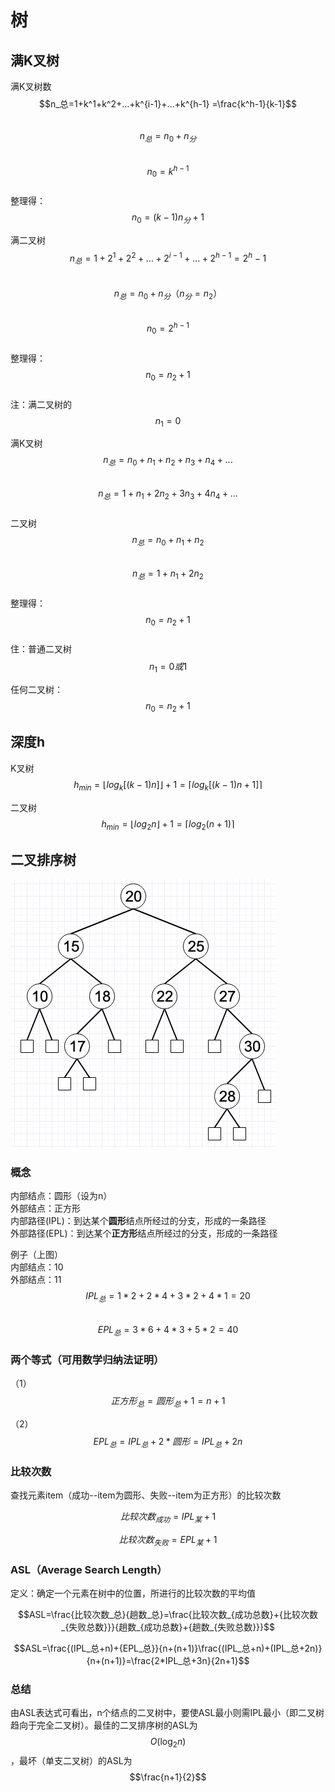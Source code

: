 # 树

## 满K叉树

满K叉树数  
$$n_总=1+k^1+k^2+...+k^{i-1}+...+k^{h-1} =\frac{k^h-1}{k-1}$$  
$$n_{总}= n_0+n_分$$  
$$n_0=k^{h-1}$$  
整理得：$$n_0=(k-1)n_分 + 1$$  
  
满二叉树  
$$n_总=1+2^1+2^2+...+2^{i-1}+...+2^{h-1} =2^h-1$$  
$$n_{总}= n_0+n_分（n_分=n_2）$$  
$$n_0=2^{h-1}$$  
整理得：$$n_0=n_2 + 1$$  
注：满二叉树的$$n_1=0$$

满K叉树  
$$n_总=n_0+n_1+n_2+n_3+n_4+...$$  
$$n_总=1+n_1+2n_2+3n_3+4n_4+...$$  
二叉树  
$$n_总=n_0+n_1+n_2$$  
$$n_总=1+n_1 + 2n_2$$  
整理得：$$n_0=n_2 + 1$$  
住：普通二叉树$$n_1=0或1$$  
  
任何二叉树：$$n_0=n_2 + 1$$

## 深度h

K叉树  
$$h_{min}=\lfloor{log_k[(k-1)n]}\rfloor+1 = \lceil{log_k[(k-1)n+1]}\rceil$$  
  
二叉树  
$$h_{min}=\lfloor{log_2n}\rfloor+1 = \lceil{log_2(n+1 )}\rceil$$

## 二叉排序树

![&#x4E8C;&#x53C9;&#x6392;&#x5E8F;&#x6811;](../.gitbook/assets/image%20%283%29.png)

### 概念

内部结点：圆形（设为n）  
外部结点：正方形  
内部路径\(IPL\)：到达某个**圆形**结点所经过的分支，形成的一条路径  
外部路径\(EPL\)：到达某个**正方形**结点所经过的分支，形成的一条路径

例子（上图）  
内部结点：10  
外部结点：11  
$$IPL_总=1*2+2*4+3*2+4*1=20$$  
$$EPL_总=3*6+4*3+5*2=40$$

### 两个等式（可用数学归纳法证明）

（1）$$正方形_总=圆形_总+1=n+1$$

（2）$$EPL_总=IPL_总+2*圆形=IPL_总+2n $$

### 比较次数

查找元素item（成功--item为圆形、失败--item为正方形）的比较次数

$$比较次数_{成功}=IPL_{某}+1$$

$$比较次数_{失败}=EPL_{某}+1$$

### ASL（Average Search Length）

定义：确定一个元素在树中的位置，所进行的比较次数的平均值

$$ASL=\frac{比较次数_总}{趟数_总}=\frac{比较次数_{成功总数}+{比较次数_{失败总数}}}{趟数_{成功总数}+{趟数_{失败总数}}}$$

$$ASL=\frac{(IPL_总+n)+{EPL_总}}{n+(n+1)}\frac{(IPL_总+n)+(IPL_总+2n)}{n+(n+1)}=\frac{2*IPL_总+3n}{2n+1}$$

### 总结

由ASL表达式可看出，n个结点的二叉树中，要使ASL最小则需IPL最小（即二叉树趋向于完全二叉树）。最佳的二叉排序树的ASL为$$O(\log_2{n})$$，最坏（单支二叉树）的ASL为$$\frac{n+1}{2}$$

